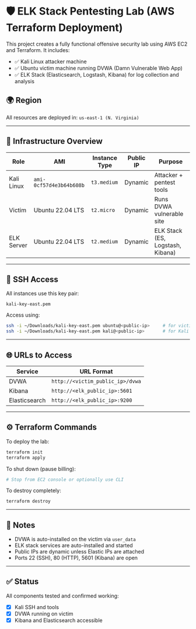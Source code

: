 
# 🛡️ ELK Stack Pentesting Lab (AWS Terraform Deployment)

This project creates a fully functional offensive security lab using AWS EC2 and Terraform. It includes:

- ✅ Kali Linux attacker machine
- ✅ Ubuntu victim machine running DVWA (Damn Vulnerable Web App)
- ✅ ELK Stack (Elasticsearch, Logstash, Kibana) for log collection and analysis

## 🌍 Region

All resources are deployed in: `us-east-1 (N. Virginia)`

---

## 🚀 Infrastructure Overview

| Role         | AMI                                 | Instance Type | Public IP        | Purpose                    |
|--------------|--------------------------------------|----------------|------------------|----------------------------|
| Kali Linux   | `ami-0cf57d4e3b64b608b`              | `t3.medium`    | Dynamic          | Attacker + pentest tools  |
| Victim       | Ubuntu 22.04 LTS                     | `t2.micro`     | Dynamic          | Runs DVWA vulnerable site |
| ELK Server   | Ubuntu 22.04 LTS                     | `t2.medium`    | Dynamic          | ELK Stack (ES, Logstash, Kibana) |

---

## 🔐 SSH Access

All instances use this key pair:
```
kali-key-east.pem
```

Access using:
```bash
ssh -i ~/Downloads/kali-key-east.pem ubuntu@<public-ip>     # for victim and ELK
ssh -i ~/Downloads/kali-key-east.pem kali@<public-ip>       # for Kali
```

---

## 🌐 URLs to Access

| Service   | URL Format                                   |
|-----------|----------------------------------------------|
| DVWA      | `http://<victim_public_ip>/dvwa`             |
| Kibana    | `http://<elk_public_ip>:5601`                |
| Elasticsearch | `http://<elk_public_ip>:9200`           |

---

## ⚙️ Terraform Commands

To deploy the lab:
```bash
terraform init
terraform apply
```

To shut down (pause billing):
```bash
# Stop from EC2 console or optionally use CLI
```

To destroy completely:
```bash
terraform destroy
```

---

## 📌 Notes

- DVWA is auto-installed on the victim via `user_data`
- ELK stack services are auto-installed and started
- Public IPs are dynamic unless Elastic IPs are attached
- Ports 22 (SSH), 80 (HTTP), 5601 (Kibana) are open

---

## ✅ Status

All components tested and confirmed working:
- [x] Kali SSH and tools
- [x] DVWA running on victim
- [x] Kibana and Elasticsearch accessible
